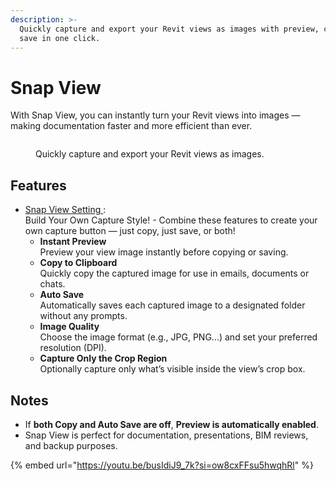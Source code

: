```yaml
---
description: >-
  Quickly capture and export your Revit views as images with preview, copy and
  save in one click.
---
```


# Snap View

With Snap View, you can instantly turn your Revit views into images — making documentation faster and more efficient than ever.

<figure><img src="../../.gitbook/assets/Gitbook_Snap View2.png" alt=""><figcaption><p>Quickly capture and export your Revit views as images.</p></figcaption></figure>

## Features

* [Snap View Setting ](snap-view-setting.md): \
  Build Your Own Capture Style! - Combine these features to create your own capture button — just copy, just save, or both!
  * **Instant Preview**\
    Preview your view image instantly before copying or saving.
  * **Copy to Clipboard**\
    Quickly copy the captured image for use in emails, documents or chats.
  * **Auto Save**\
    Automatically saves each captured image to a designated folder without any prompts.
  * **Image Quality**\
    Choose the image format (e.g., JPG, PNG...) and set your preferred resolution (DPI).
  * **Capture Only the Crop Region**\
    Optionally capture only what’s visible inside the view’s crop box.

## Notes

* If **both Copy and Auto Save are off**, **Preview is automatically enabled**.
* Snap View is perfect for documentation, presentations, BIM reviews, and backup purposes.

{% embed url="https://youtu.be/busIdiJ9_7k?si=ow8cxFFsu5hwqhRl" %}
